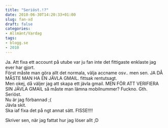 ```yaml
---
title: "Seriöst.!?"
date: 2010-06-30T14:20:33+01:00
slug: fan-xd
draft: false
categories:
- Allmänt/Vardag
tags:
- blogg.se
- 2010
---
```

Ja. Att fixa ett account på utube var ju fan inte det fittigaste enklaste jag ever har gjort.  
Först måste man göra allt det normala, välja accname osv.. men sen. JA DÅ MÅSTE MAN HA EN JÄVLA GMAIL. fittsak rentutsagt.  
Men okej, då väljer jag att skapa ett jävla gmail. MEN FÖR ATT VERIFIERA SIN JÄVLA GMAIL så måste man lämna mobilnummer? Fuckno. Gth.  
Seriöst.  
Nu är jag förbannad ;(  
Jävla skit.  
Ska iaf fixa det på ngt annat sätt. FISSE!!!!  
  
Skriver sen, när jag fattat hur jag löser allt ;D